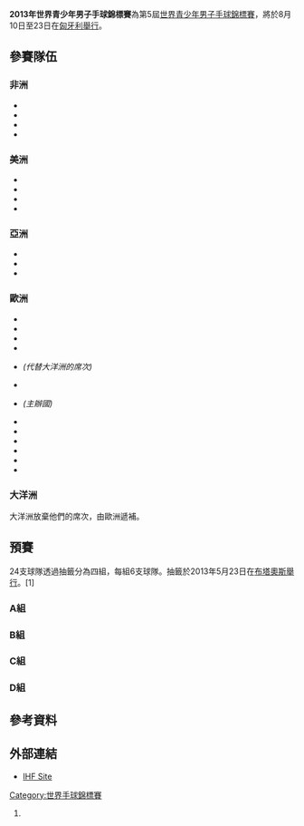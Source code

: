 **2013年世界青少年男子手球錦標賽**為第5屆[世界青少年男子手球錦標賽](https://zh.wikipedia.org/wiki/世界青少年男子手球錦標賽 "wikilink")，將於8月10日至23日在[匈牙利舉行](../Page/匈牙利.md "wikilink")。

## 參賽隊伍

### 非洲

  -
  -
  -
  -
### 美洲

  -
  -
  -
  -
### 亞洲

  -
  -
  -
### 歐洲

  -
  -
  -
  -
  - *(代替大洋洲的席次)*

  -
  - *(主辦國)*

  -
  -
  -
  -
  -
  -
### 大洋洲

大洋洲放棄他們的席次，由歐洲遞補。

## 預賽

24支球隊透過抽籤分為四組，每組6支球隊。抽籤於2013年5月23日在[布塔奧斯舉行](https://zh.wikipedia.org/wiki/布塔奧斯 "wikilink")。\[1\]

### A組

### B組

### C組

### D組

## 參考資料

## 外部連結

  - [IHF
    Site](https://web.archive.org/web/20130603180428/http://ihf.info/IHFCompetitions/WorldChampionships/MensYouthWorldChampionships/MensYouthWorldChampionship/tabid/6511/Default.aspx)

[Category:世界手球錦標賽](https://zh.wikipedia.org/wiki/Category:世界手球錦標賽 "wikilink")

1.